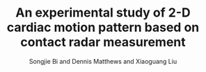 ---
type: conference
title: An experimental study of 2-D cardiac motion pattern based on contact radar measurement
author: Songjie Bi and Dennis Matthews and Xiaoguang Liu
journal:
volume:
number:
year: 2015
month: Apr.
doi: 10.1109/WAMICON.2015.7120390
pages:
publisher:
booktitle: IEEE Wireless and Microwave Technology Conference (WAMICON)
note: 
sort_key: 201504
bib_key: sjbi2015
topic: cardiac-radar
---